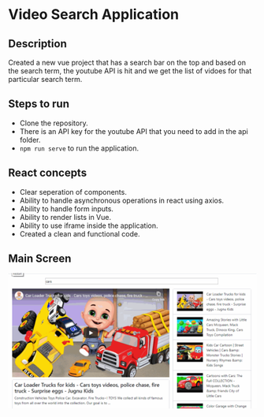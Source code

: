 # Video Search Application

## Description

Created a new vue project that has a search bar on the top and based on the search term, the youtube API is hit and we get the list of vidoes for that particular search term.

## Steps to run

- Clone the repository.
- There is an API key for the youtube API that you need to add in the api folder.
- `npm run serve` to run the application.

## React concepts

- Clear seperation of components.
- Ability to handle asynchronous operations in react using axios.
- Ability to handle form inputs.
- Ability to render lists in Vue.
- Ability to use iframe inside the application.
- Created a clean and functional code.

## Main Screen

<img src = './GifOne.gif'>
